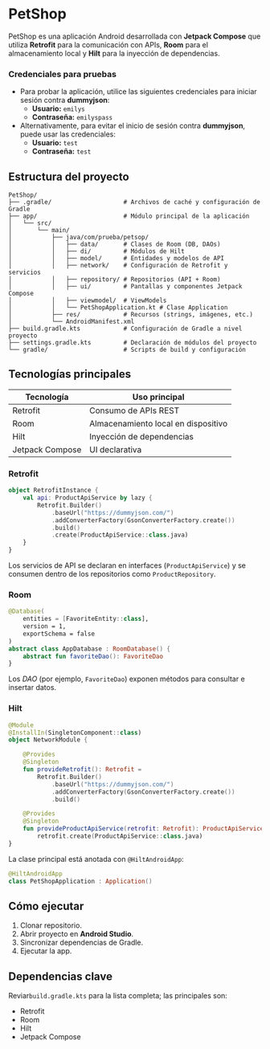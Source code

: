 # PetShop

PetShop es una aplicación Android desarrollada con **Jetpack Compose** que utiliza **Retrofit** para la comunicación con APIs, **Room** para el almacenamiento local y **Hilt** para la inyección de dependencias.

### Credenciales para pruebas

- Para probar la aplicación, utilice las siguientes credenciales para iniciar sesión contra **dummyjson**:
  - **Usuario:** `emilys`
  - **Contraseña:** `emilyspass`
- Alternativamente, para evitar el inicio de sesión contra **dummyjson**, puede usar las credenciales:
  - **Usuario:** `test`
  - **Contraseña:** `test`

## Estructura del proyecto

```text
PetShop/
├── .gradle/                    # Archivos de caché y configuración de Gradle
├── app/                        # Módulo principal de la aplicación
│   └── src/
│       └── main/
│           ├── java/com/prueba/petsop/
│           │   ├── data/       # Clases de Room (DB, DAOs)
│           │   ├── di/         # Módulos de Hilt
│           │   ├── model/      # Entidades y modelos de API
│           │   ├── network/    # Configuración de Retrofit y servicios
│           │   ├── repository/ # Repositorios (API + Room)
│           │   ├── ui/         # Pantallas y componentes Jetpack Compose
│           │   ├── viewmodel/  # ViewModels
│           │   └── PetShopApplication.kt # Clase Application
│           ├── res/            # Recursos (strings, imágenes, etc.)
│           └── AndroidManifest.xml
├── build.gradle.kts            # Configuración de Gradle a nivel proyecto
├── settings.gradle.kts         # Declaración de módulos del proyecto
└── gradle/                     # Scripts de build y configuración
```

## Tecnologías principales

| Tecnología      | Uso principal                       |
| --------------- | ----------------------------------- |
| Retrofit        | Consumo de APIs REST                |
| Room            | Almacenamiento local en dispositivo |
| Hilt            | Inyección de dependencias           |
| Jetpack Compose | UI declarativa                      |

### Retrofit

```kotlin
object RetrofitInstance {
    val api: ProductApiService by lazy {
        Retrofit.Builder()
            .baseUrl("https://dummyjson.com/")
            .addConverterFactory(GsonConverterFactory.create())
            .build()
            .create(ProductApiService::class.java)
    }
}
```

Los servicios de API se declaran en interfaces (`ProductApiService`) y se consumen dentro de los repositorios como `ProductRepository`.

### Room

```kotlin
@Database(
    entities = [FavoriteEntity::class],
    version = 1,
    exportSchema = false
)
abstract class AppDatabase : RoomDatabase() {
    abstract fun favoriteDao(): FavoriteDao
}
```

Los _DAO_ (por ejemplo, `FavoriteDao`) exponen métodos para consultar e insertar datos.

### Hilt

```kotlin
@Module
@InstallIn(SingletonComponent::class)
object NetworkModule {

    @Provides
    @Singleton
    fun provideRetrofit(): Retrofit =
        Retrofit.Builder()
            .baseUrl("https://dummyjson.com/")
            .addConverterFactory(GsonConverterFactory.create())
            .build()

    @Provides
    @Singleton
    fun provideProductApiService(retrofit: Retrofit): ProductApiService =
        retrofit.create(ProductApiService::class.java)
}
```

La clase principal está anotada con `@HiltAndroidApp`:

```kotlin
@HiltAndroidApp
class PetShopApplication : Application()
```

## Cómo ejecutar

1. Clonar repositorio.
2. Abrir proyecto en **Android Studio**.
3. Sincronizar dependencias de Gradle.
4. Ejecutar la app.

## Dependencias clave

Reviar`build.gradle.kts` para la lista completa; las principales son:

- Retrofit
- Room
- Hilt
- Jetpack Compose
